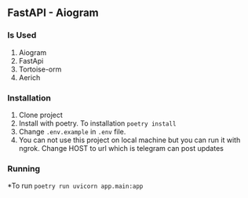 ## FastAPI - Aiogram

### Is Used

1. Aiogram
2. FastApi
3. Tortoise-orm
4. Aerich

### Installation

1. Clone project
2. Install with poetry. To installation `poetry install`
3. Change `.env.example` in `.env` file. 
4. You can not use this project on local machine but you can run it with ngrok. Change HOST to url
   which is telegram can post updates

### Running
*To run `poetry run uvicorn app.main:app`
